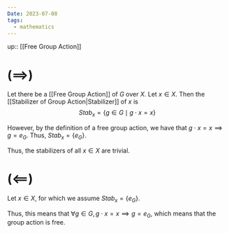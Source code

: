 ```yaml
---
Date: 2023-07-08
tags:
  - mathematics
---
```

up:: [[Free Group Action]]

# $(\implies)$
Let there be a [[Free Group Action]] of $G$ over $X$. Let $x \in X$. Then the [[Stabilizer of Group Action|Stabilizer]] of $x$ is 
$$
Stab_x = \{g \in G \mid g \cdot x = x\}
$$

However, by the definition of a free group action, we have that $g \cdot x = x \implies g = e_G$. Thus, $Stab_x = \{e_G\}$.

Thus, the stabilizers of all $x \in X$ are trivial.

# $(\impliedby)$
Let $x \in X$, for which we assume $Stab_x = \{e_G\}$.

Thus, this means that $\forall g \in G, g \cdot x = x \implies g = e_G$, which means that the group action is free.
